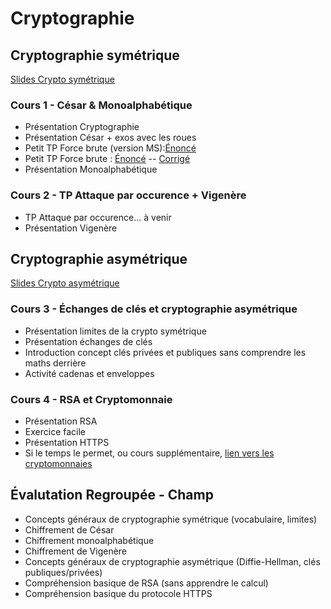 # Cryptographie

## Cryptographie symétrique 

[Slides Crypto symétrique](https://docs.google.com/presentation/d/1Plpvb6Sg83trGAN6-ycAotzNH33uwxLqG6sexaVzXr4) 

### Cours 1 - César & Monoalphabétique

* Présentation Cryptographie
* Présentation César + exos avec les roues
* Petit TP Force brute (version MS):[Énoncé](https://notebook.basthon.fr/?extensions=linenumbers%2Csequenced,romd&kernel=python&ipynb=eJztWety28YVfpVTeFqSMUVZkuMmtKyOo6qpO3bsyo6nM6VHWgALYCNwAS0WkEiPZ_oonf6K8hp8sX4HS5AgKSvypdNb4LG42N1z9tzPB-CtF8g0LbzhX996Y2lFKKzwhm_f9ev5EzvJpTf0xsKchdmF9vpekZUm4Ln9UFVU2EkqH428XISh0vFw915--dAXwVlsslKHW0GWZmaYi1xMxEWi8ocjjw5opPeTvQWt2xMkGQbCypF3QPuKglQUBVYjQZHYUjrKQCqMEluJCkOpsWRN6XZvqwP6jfaL_CEdS8h6XkpS2posLAOrKtksfhjf_e1kr5Y1P6BDSZEKEiUNycKCUlnKYQma_WSNpLSkAjeppEJZSfuCEiMjsEqszYvh9rbOrPSz7Gzgi8ImmR5EZpuPUOOYChM86ty0EQJLW2zLSIbyy92dr4Kv73312_tfP4h2HgxyHXcWlvQzE0ozpHsPKVRFnorJUOlUafmQYJVYaSzRl_AQJVLFiR3uwV2sfmpB_Y07ceRtQ3VxMKB93xyMNOEa6ZeKqqwsKO2ISk4pKytpLGEcUKlJlGyF3GSxEeOx7FOQ4Yf-VOYTC5M1SvUdD6PgoCmFkozUQQZHYQ-mUvwvyC_jojn7tSxVmmJvkDoatvKtrRvAMUpqVoakpQkFCayAs4KlN2d_Z5UUZAlL8rPSZppG3vOyMsrAMk3kbAROlKUw9Y0hicjZznmIRDlgK3rv-h-aZHfoMFFRZORYakvFZDy7srX5aIueSii0XIQKh7OrQpiRHunfC12wmtA4V7BvHz6A5UWaZlioMmWci5hudjVng9jWBI_BguzUsSwKETeHzK4oNrN_gKcorz93MNIfoeFmJbBSpJs1RExLI1352HBGjjBS6a3qw9GlNIGCFjvU5PdIP9cUQR6NpC41YiPTKBswwmkoA5HKk0CYLv73qb7vnZ6XikMXZpSc81gSgZ39iBQ4xfi0NqlIYbEuwisWZZDIHoXsEsRamifCRziGHdjY7WQru7NOB7VA31uVqgLxnoprpTmlbu3DFPkiL-U454E7QDaOFQrywDktFj1Xs-DLPNOhYVdecuIVvFgguVQltJXFsBZip0d_RlKmrKPl_M58i3SyW5ClUJQ10kv6hs_Za9mhoN-N9O6t6f_C9Dv31hmsRxM7tLAy9IaRSAu5FlxBFsp2YIUyouv9N3RFrdPpkBv9oTExOzaXZly7B-JKXRu57WHeUkhCc0EJ5PLBEePY5Bmqv1roNbuS605vqin_fQGe49mPlpWdS8QXjqJuYU0P4-HG2R1wr2RpG9OZJWGtG3XR93qOcBFbyz1u9BqEHAbSctCzmF2MMeytCXIy51mLsy5Mo-Q696N5PLZYHRwc1OIFc190ZKdPu73lhk7QuWG3xu6d9u5xaze8uLD-icDvI0IX7I48MfJ6tLjutLxTUkd05q4RZIUPxR6_PHzyZMmIveAYYTRIswtpur3eKpvaGlwyx0qXRVCm8v08nd2kkc6kEsyDxHS7zVlbc_dtOTV69GvafUB353eOh_PRBitO1TtYhNFFIF1NGAwGlINtlXHecWagODudWimBXX3eCv65QdzAaC9X8nKZ2picZ-_Ia2gcP4wb8hY_JCLqUlCypU4ClHHrDXWZpn0PLTYvLQPONzc3CyMu2un8SaWIzfdMzAsfspcL3KfVpk2Om9VKxKym5xspzvIMFvLe3Kbl46JDa9K7kAf-rEs2oyREGW4Hy-u_qNvu3q7ZOlhxEkjAie64iE_mMwCUqeydrtRnbm4L4NKCK0jIsm6faGV1yXJ76nxlvq7DPm3B1abxzenkbUTpA1GrYo5zkfEBt3vd4YeDXPC8hrdaaVPPQppGyuYEBgkqUKxAzSLIDCKM23MtUBshcBzu1Y8fTk4U7p5T5hUmYYQQDGdXACa2oBbdD2WBxoFO5XqWg9oQhTk1kku7IlwDCWdX14C6z9yG_5_r9tw4N8fa7eDKR6fDLTBJS6Q2GFh9QGjBDEh9LRChbhNv4eIZovdx6IRFWih8nVCtBKufUlfkCJGeWOAWifl8oTVL_gF4pgEowPdlApCy1wYpU4nCfx1QcX9XFXhEq6tRZpYBQ0q3XTCso5mbQiL4SbCNycpGf46u5mQVtXj9CkdRh3kUoozcE0SRAzkUS4L3RP5qGrtVF6KrFrveR2CwNnP32pxoqCVqy_CjGa4SriTiCg2fyPjJPXGJpkK0HppGem7Sk6WzRh4yzL8stSnpTJiS70JBvvGry4uxGXnMtMFUz9afo4E-AKLWuPZcPZgH6CMu9fDR68dPj74_ptnf6PCPj7_79uiYXjzH_aujl6-OjpdHzHMG7l_E-JDPaPj1lkq0Y26j9KyKtEK_rk2rRziFNg74V8LAdu9adMObkJ6juLbF_QLnPhjO7S3h3HtfVfwcluMs68iGYw7TB7OrGvXUJhKlzcbIx6J-pFn6q3beoszRKXqf1PElXaZjUvLSx7C6HI8vKdb--HTAIr7OVt5OovoDe9oaM_UX56CS1q-zulH94oShqZ-VLGqf0Imwva6VHHEFt_dC-XXttCQifpno3iXOS3KUqfr1G4-hAL8tfk_s1b0pwDOIdMEsIlUXoAarwao-mpVb7fNxX2ADNskv-u-DbBuhWwQmQ9YAsbFX-78AuH8LgNvs-J-131_X7Qdoafzqqdv7j234n7Pdv6_B31m76MXx82-PHz97doTRk-8On7x4_JTWN_G10pHvXY8EbixAH40EPle7vgUy-NnOTput_ZfG_r_Z2O-3voocz67KRXOHgWc_jdtdtNa3_fGo5YTmhQo_YKG0gbFv0EJrp52enoK7x__OzVRXok_nJqJJRycZWovGqDTcTv2EsokWeVnFNNGU62mgLbrPSF_A0FrGldTVgJRfRVtx0ifMRrpCPU4MxQlNOzqGqOcRMMBFh_cyEXMqfGli7F-ZnPoiZvaDmr3gagtekJBlwQ6_Erij2AfFJIG8vrCxmQZRDTFAMtUyL_mrEE2gTmqSMyqqMwyjRNIUv4ERkTER5I-0iEhWRrDwknQCzqUvoz7VK8A4kJu_myao3ZTJpIqZyiSTPlUi94WAuhND535EuZ9IthsfytbEjIRF3EGxrKIYiybm7RfYSgH_mUIL-AxG9adTw-oLnNFows3VWC3Pa20EFOr4wDIJRSxtmFSwwjRjRwinLLTgH-gxN1OUQwEtYgKUihhLFROYEQQQJEy0OIfxtZSV4hNqz01NHPNpbKxYuwNGmrX3Ezg0ZtuXPmwKkpjcPQyTcuDBjjX_gYuqOsQ-7aXV7crbm_7KCWfSaHSxXAZ8N_8Af6LFmDm-cJ9V96ir8onbyUU0FToukTHY4T68Ym5O4e73vHeQVfvIIqBUb3h_eXMC-JMZb7j77p8XgZcy)
* Petit TP Force brute : [Énoncé](https://notebook.basthon.fr/?extensions=romd%2Csequenced%2Clinenumbers&kernel=python&ipynb=eJztWOlu5MYRfpUKF8losKPRtd7YI60AW_YPBzYc2MYiQLiQmmSR7IjTpPqgNLPYdwn8y_Jr6MXyFTmXNHtvYCSARxiRfdXxVdXX3fMySrmqXDT558toyl5lyqto8vLVqOs_97OGo0k0VfYyq69NNIpcHWwqfSeZbsn5WcXP4qhRWaZNMTncb26OE5VeFrYOJttN66q2k0Y1aqauS90cxxGdUmxOyqPV2n5OWtZ4UZ7j6JRONKWVcg6juaJc7WqT11iqrFa7pc4yNhjyNvSz9_Qp_cUkrjmmHxm2XgUmbbyts5B63fJy8MPknuyVR52tzSmdMeU6LTVbYuexUntqgATd_eYtUxXIoVExOe2ZThSVlnOIKr1v3GRvz9Sek7q-HCfK-bI249zuiQo9LcjZ9NngbRNhMHu3xzln_NnhwefpF_uf__XJF0_zg6fjxhSDFZJJbTO2E9o_pky7plKziTaVNnxMQKXQBkP0GSJEJeui9JMjhEvcrzxWf9VrjKM9uK5Ox3SS2NPYED6x-UlTWwdH1UC1PKc6tGw94T2lYEgFQaGxdWHVdMojSms86G-hmXlAtnRq1MuwGgGaU8Zk2aQ1AoU56KrwdZSEwi11P-egqwpz06pfIyi_N7opAqPZiDPEnmaUlkAButJ1NO_-LS5p2JIFSurga0Nx9ENorbZAZpk5W4mT1xWgfmtKInP2GnlFoZwKitGr0YcW2SM6K3WeW56y8eRm07tb38FHu_Qdw6H1IFw4u7t1ysYmNl8r48RNeNxo4DtCDIC8qqoaA22tbR8iWXd3uxCD3DaEiAFBCeqUnVPFUsndLRX27hfIVOFNej_CwW0i8KyqbQpR82C5Z4-tWDTIIl29Fz18c8M21XDigJblHZsfDOWwx6Cmg0Fq1AasAQwuMk5Vxeepsjv4jqhrDy-ugpbMBYosJY8hlfq7X1EBF3i_6BBVFQDLJApIr6opVYIMzAaAtR8VYHv5F-POiJ_BKzzfrZCQHbH00xCTSWwOhlQpqPJSZV8J4kcbWl1sDjcn_EMmHOzfn7EdHMEHKrNokqvK8YNYpXXGm3HKOKfXwzHpKaKp3bnC8xmBhHbiSMXRkB5Jt-7ARHkN1GABiSKvEkD35U9n3367Xg-pi_V4G1f1Ndud4XBTSIe2pOlUm-DSABlvlNj7z5bPe8MhOi3tzs5S027vAJ6d7UP6Mx0-pceLVi_DskdibIkSPB_R81rgFqQo1bsZygU1FpvGYu_Z2UQrjsbjcRyNCI8hQbQ0pQz4htMgnp2nyHUfTUyoqlEEGmqCl035xVbQVCH9UWJZXTY1NEUv3odH8KEzb6vHKFkkVZdiQr2AEc3x-vN_VMOH6xL-uQ7_gjmu35GQDe8sYmF-2SQXqTUizG0V9klAykaB2IT-ZgBH9oYNjtxgRmCJPWQsBny3SAQXdCuLG7ZT9su1XSGDi4W4F1W6KvI3yh3BmKpkYBZcT7Xd7mlEkzFK41Qwp0Z1yZ-CbsbYK5Qp0ImOFipFQdjgG9nreg977V4oBw-kG_bdCl8R46QAnE6kDQ9wipK9vtufUUNy-lnok1H0LI1e-QJL_ht8szD6Ge2LtNhMXbHYC9EXR4AruQnGBrpUNkgrU5TYpL25nmJflhV9IcbR9w83sglJMa4FDhfyv-Z0pWEwkM68tuvix5lyY9GkY7ewiuvGNgDUF6iIDOERnW-I-ROk00DWOxXyDnh2jUqFp2nxeQ153U_kfnSRztA0XK5cy7jnEQTc73j8Gla7L4MRpslHiNvE_vl2Hk4E_JXZ22HaSKR1pFaKulj9QZ2fSJ1Ha-r8smNM1PHdb9MFiYEinPCRkdJXq2R-DUe-m0JwNainysuZteOwnnk-llS-rzOda-G9LgrcnXoebsGkclTqVRjoqjdQ7OutWyXh20yECSqXC8LGQhjgQuWVd1thfkBsiG5qa7iFDonBO4juAa1BN5vihm6qKWm-SfDa3kynN1SYZPoxtPaQSH83mhtr1x18d4b_i0z3-zHciD6A2v4gtk8kticb97of724BZKXlnHSf4LYOXxuUszrB4YqAuoDMxILdJF7m4uICgiP5u7Jz06oRXdmcZgNT1jivGbwFW0JeUlI9M6oJbUEzHLfMPDUep8_YXANjw0WL--OYdNLmu0U5IvTmpsUVq7RUlDQfmKKw6ioH6V0PZK4sEkkuYVtg_r3OeaIKET_uxCupVciChWILZiQg7SsITrBiVsLeRPnCztO841QsmRtuglxpaQZ3Kltekmsv8ZqDA-d4plbl1uawPzcqJ26tEuOZTAnJIeF8RN2IVWK3_OZTovap5rItZJUtZyPsHU2iFNydgfqTnJqkZMFNlAqa6GEg0isquM0LDNpCpl9jKqXybw4vEDOAmsznVtxX0LH0RG6H1hu-6rxRcGiQMF2VlIu1WdkChXktgVC9s_BCHvBjAVPewAGjCtIWd95g2M0AIxbAkKw06grgG-ZWi4YucnNbFKJNwCpMryA24n1SIqCFYB8SYIolBfVtAFNJ4gHHTv64z6ouxT7t5Px-FPJidE_DJVsDMmw4ldbix8Nzo6Yi8e_9T0JHtKObWT9zCC0VLhsBFYMZ_Y9G6Fus6NtH0SvYahJUEbbXaPJk3TjH_b220eTw1X8AjnnnTg) -- [Corrigé](https://notebook.basthon.fr/?kernel=python&ipynb=eJztWetu28gVfpVTBq0sRJZjO5tuZMfAxtsfW-xii91FUKAM7CE5JKemZui50JKCvEvRX_W-hl6s3yF1s-VN7Kz_FLUCmeTMnNt3zvlmqHyIUllVLhr940M0ll5kwoto9OHjoB0_89NaRqNoLOxFZq50NIicCTblseNMNeT8tJJv4qgWWaZ0MTp4UU-OEpFeFNYEne2mpjJ2VItaTMVVqeqjOKITivVxebiS7dakpcGN8DKOTuhYUVoJ5zCbC8rFrtK5gaiwSuyWKsukxpS3oVu9p07oTzpx9RH9JOHrZZCktLcmC6lXjVxOPkzv8V552Ppan9CppFylpZKWpPOQVJ5qIEHzX72VVAVyeKgkOeUlHQsqrcyhqvS-dqO9PW28TIy5GCbC-dLoYW732IQaF-Rs-qb3qYVwWHq3J3OZya8O9r9OX7_4-s8vX7_K918Na130VkgmxmbSjujFEWXK1ZWYjpSulJZHBFQKpTFFXyFDVEpVlH50iHRx-JWH9NvOYhztIXRxMqTjxJ7EmvCJ9c-KGhMcVT3RyBmZ0EjrCfcpBU0iMAq1NYUV47EcUGpwob-GeuoB2TKoQafDKiRoRpkkK3VqkCiswVCFr6MkFG5p-50MqqqwNq06GUb53uimSIySmoMh6WlKaQkUYCtdZ3P-Lw5JwZcsUGKCN5ri6MfQWGWBzLJytgonNxWg_mRJonL2ar5Fo5wwitHHwUOb7BmdlirPrRxL7clNx_Nr38JHu_S9REDrSYRwOr92wmLq1Firivl1rGP9rdCOI0bwtQLUA6QDSRBVZTDRGGW7bLGK-fVCI8pcE5IHMDm_Y-mcKJb25tdU2Pm_oVOEu12I9RfEus0JXopqm03ELFjZEclWWmoUlKruxRR_mUibKgSxT8tOj_WPmnL4o9HeQaNKjAaBAIPzTKaikmepsDv4Dqh97p9fBsVFDBQldz-mROrn_0EznOP-vEVUVAAs4yyg0qq6FAmKMesB1m6Wge30nw9bJ34BxcjZboXabDmmW4acjGK936dKwJTnhnvLiB9uWHWxPthc8HdesP_i5ort5DA-MJlFo1xUTt7KVWoyuZmnTOZt-Ok2HqOOLmrjzgSubwiEtBNHIo769IyHVYsmWq0negtMBHmRALtvfj797ru1PLQu5HE3rMyVtDv9_qaSFm6u07HSwaUBOn5TYweAtPKsSyRUp6Xd2Vla2u0CwLX1vU9_pINX9Hzx1Omw0qMytlQxoM_onWG8GSpK1W6GfkGTxbq22Id2NtHqve0N6LDfv3Nugrn9FzwZc2vIiUwDB3uWov59NNKhqgYRWKoOnvfs91uJFAWPR4mV4qI2MBC9vw_N4EOn3lbP0cYotLbsmJmBLB6H68__UF8frNv6FxP-CXdct2GhQD7b2Lwx8B66qLYBYW0jsI0CUqkFyI4pcQpweOvY4M0NtgSW2GKG7MD3i9pwQTUsXEs7ln4p2zY3-Jl5fdG5q8b_Tb0DOFOVEpgF19Fvu7lqtqS1UDg0zKgWbT-koKAhthKhCwxioIFJNhA2OIi3wi7CzrpnGsIF5YZtucKX1TjuCacSfkYEOGTxUaDdvtFWfDha2ONZjCydXsUCTx6DgxZOv6HXrC3WY1cstkqMxRHgSiZB20AXwgZ-ygQlNmkmV2Ns28vui6Mfbm9tI0gD25W6_kL7tzJd6e_1eDA3ds0GOHBuCI1augurrG5sDMB8gQnrYGJR-YaaP0A79VjeiZC3sEtXi5SZmxafO9jsFiF304tqhqn-UnSt5EZI0HBz4PkdPHdTh0SWRl-gjqNegv9uuwxHjP7K7e08bdTROlUrQ0_M-RjMebhmzm9awkQbz38dLzgMDOGYjjR3vlhV8x0U-XkGwYuDGQvPJ9qWwjri-VJO-cFkKldMe20WZHsQur0pk8jRqpehp6rOQfav825VhJ9yES6InF8fNgThgAuVF95tpfkWryG7qTUICwOcg8_w3C1Wg22piwlNqjEpOUlw20zG4wkVOhkzqz2U15jCVlwKWCzvEDsHr_gk1_X2nczHE4_FfrcZcKhce0re6X-aBB-NCL-MDNfyt4jwwWTYnnjvSYgDegATPvHg7-TBlxtvhj_NrwFkpfhUdZMPt45qGwy1Ou_hHQMNA52JBRlyvvT5-TkUR_zv0s50IwZ0aXOa9nRpcLrTuAu2hL6kJDPVog5NQVMczvQs1R5n1VhfAWMtiwZvoENSSZPvFuWAMJrrBi9ppaWipFlPF4UVlzk48qrHa1mINblE2gLrbwzOElGw-mGrXnATQxc8ZF-wIgHHX0JxAolpCX8T4Qs7S_OWgiEy07IO_FJMU4RT2fKCXHOB2xyUOcM1tSK3Nof_uRY5ycYKdl6SLqE5JDIfUDtjBfvNPyCVIAQysmwKlrLldICtpk6EQLhT7BRJTnVSSsaNjTKaGJFApDNUyCYvMGkLXn6FpZTynxmiQM4AajKbWQ5fwMYyEn69tF7LyzYagYB6iaTLknL2NisboDAznAjRBYso-II4FjDlNQLQoiBl8dYctHRTwAgBOJKVWlwCfC1lo9hCm7mZLQq2xmAVujMQa44-KZHQgrEPCTCFSEHdM4CpuPCAY6t_2FVVW2K_75x9a_95qtWnWn30WtXLan06vPz_Hl76m6puPNw41NzvSPN-cIPxLqTViLOWKT8t_mfkTIsxM9zfuh-5D2lH1dNuJVupUEsBjmJF9zM4xhYS3fNh9BHcqRNUEt4OotHL9cPZWGljo9HBx_8C5L-Piw)
* Présentation Monoalphabétique

### Cours 2 - TP Attaque par occurence + Vigenère

* TP Attaque par occurence... à venir
* Présentation Vigenère

## Cryptographie asymétrique 

[Slides Crypto asymétrique](https://docs.google.com/presentation/d/1qRRoix71veYpFYXdjv1m9bE1-_Vs5mkP6NINyZxsBcg) 

### Cours 3 - Échanges de clés et cryptographie asymétrique

* Présentation limites de la crypto symétrique
* Présentation échanges de clés
* Introduction concept clés privées et publiques sans comprendre les maths derrière
* Activité cadenas et enveloppes


### Cours 4 - RSA et Cryptomonnaie

* Présentation RSA
* Exercice facile
* Présentation HTTPS 
* Si le temps le permet, ou cours supplémentaire, [lien vers les cryptomonnaies](https://docs.google.com/presentation/d/1PQCjVCFhfWAEPejf5hwIj23kK6lYRVmFnFBqVuWK7cU/)


## Évalutation Regroupée - Champ

* Concepts généraux de cryptographie symétrique (vocabulaire, limites)
* Chiffrement de César
* Chiffrement monoalphabétique
* Chiffrement de Vigenère
* Concepts généraux de cryptographie asymétrique (Diffie-Hellman, clés publiques/privées)
* Compréhension basique de RSA (sans apprendre le calcul)
* Compréhension basique du protocole HTTPS